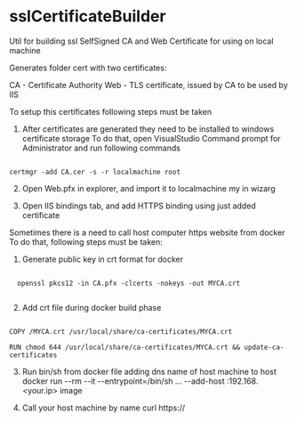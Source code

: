 # sslCertificateBuilder
Util for building ssl SelfSigned CA and Web Certificate for using on local machine

Generates folder cert with two certificates:

CA - Certificate Authority
Web - TLS certificate, issued by CA to be used by IIS

To setup this certificates following steps must be taken

1. After certificates are generated they need to be installed to windows certificate storage
To do that, open VisualStudio Command prompt for Administrator and run following commands

<code>
certmgr -add CA.cer -s -r localmachine root
</code>


2. Open Web.pfx in explorer, and import it to localmachine my in wizarg

3. Open IIS bindings tab, and add HTTPS binding using just added certificate


Sometimes there is a need to call host computer https website from docker
To do that, following steps must be taken:

1. Generate public key in crt format for docker
 <code>
  openssl pkcs12 -in CA.pfx -clcerts -nokeys -out MYCA.crt
 </code>
 
2. Add crt file during docker build phase
<code>
COPY <somepath>/MYCA.crt /usr/local/share/ca-certificates/MYCA.crt
</code>
  
<code>
RUN chmod 644 /usr/local/share/ca-certificates/MYCA.crt && update-ca-certificates
</code>

3. Run bin/sh from docker file adding dns name of host machine to host
docker run --rm --it --entrypoint=/bin/sh ... --add-host <host-machine-name>:192.168.<your.ip> image

4. Call your host machine by name
 curl https://<host-machine-name>
